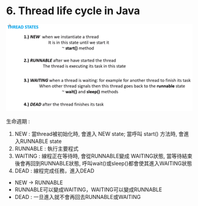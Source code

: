 # 6. Thread life cycle in Java

![](../img/2021-03-22-23-20-35.png)

生命週期 :

1. NEW : 當thread被初始化時, 會進入 NEW state; 當呼叫 start() 方法時, 會進入RUNNABLE state
2. RUNNABLE : 執行主要程式
3. WAITING : 線程正在等待時, 會從RUNNABLE變成 WAITING狀態, 當等待結束後會再回到RUNNABLE狀態, 呼叫wait()或sleep()都會使其進入WAITING狀態
4. DEAD : 線程完成任務，進入DEAD

- NEW -> RUNNABLE
- RUNNABLE可以變成WAITING，WAITING可以變成RUNNABLE
- DEAD : 一旦進入就不會再回去RUNNABLE或WAITING